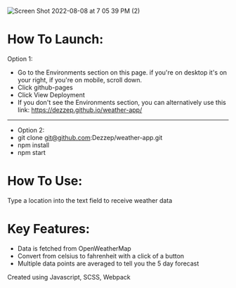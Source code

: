 ![Screen Shot 2022-08-08 at 7 05 39 PM (2)](https://user-images.githubusercontent.com/44452019/183530206-85ad6b1b-c111-45d4-af67-ab090cea0726.png)
# How To Launch:
Option 1:
- Go to the Environments section on this page. if you're on desktop it's on your right, if you're on mobile, scroll down.
- Click github-pages
- Click View Deployment
- If you don't see the Environments section, you can alternatively use this link: https://dezzep.github.io/weather-app/
-------------
- Option 2:
- git clone git@github.com:Dezzep/weather-app.git 
- npm install
- npm start

# How To Use:
Type a location into the text field to receive weather data

# Key Features:
 - Data is fetched from OpenWeatherMap
 - Convert from celsius to fahrenheit with a click of a button
 - Multiple data points are averaged to tell you the 5 day forecast

Created using Javascript, SCSS, Webpack
